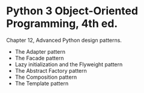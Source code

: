 # Python 3 Object-Oriented Programming, 4th ed.

Chapter 12, Advanced Python design patterns.

- The Adapter pattern
- The Facade pattern
- Lazy initialization and the Flyweight pattern
- The Abstract Factory pattern
- The Composition pattern
- The Template pattern
